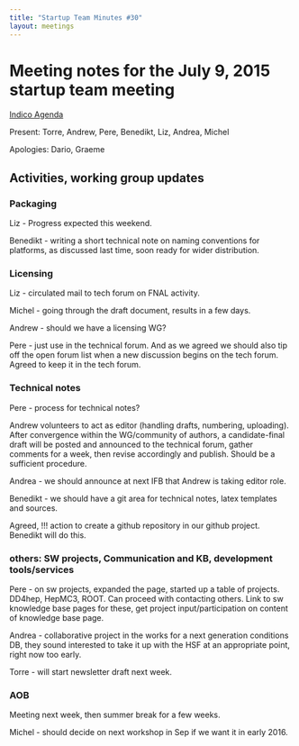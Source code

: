 ```yaml
---
title: "Startup Team Minutes #30"
layout: meetings
---
```


# Meeting notes for the July 9, 2015 startup team meeting

[Indico Agenda](https://indico.cern.ch/event/403784/)

Present: Torre, Andrew, Pere, Benedikt, Liz, Andrea, Michel

Apologies: Dario, Graeme

## Activities, working group updates

### Packaging

Liz - Progress expected this weekend.

Benedikt - writing a short technical note on naming conventions for platforms, as discussed last time, soon ready for wider distribution.

### Licensing

Liz - circulated mail to tech forum on FNAL activity.

Michel - going through the draft document, results in a few days.

Andrew - should we have a licensing WG?

Pere - just use in the technical forum. And as we agreed we should also tip off the open forum list when a new discussion begins on the tech forum.
Agreed to keep it in the tech forum.

### Technical notes

Pere - process for technical notes?

Andrew volunteers to act as editor (handling drafts, numbering, uploading). After convergence within the WG/community of authors, a candidate-final draft will be posted and announced to the technical forum, gather comments for a week, then revise accordingly and publish. Should be a sufficient procedure.

Andrea - we should announce at next IFB that Andrew is taking editor role.

Benedikt - we should have a git area for technical notes, latex templates and sources.

Agreed, !!! action to create a github repository in our github project. Benedikt will do this.

### others: SW projects, Communication and KB, development tools/services

Pere - on sw projects, expanded the page, started up a table of projects. DD4hep, HepMC3, ROOT. Can proceed with contacting others. Link to sw knowledge base pages for these, get project input/participation on content of knowledge base page.

Andrea - collaborative project in the works for a next generation conditions DB, they sound interested to take it up with the HSF at an appropriate point, right now too early.

Torre - will start newsletter draft next week.

### AOB

Meeting next week, then summer break for a few weeks.

Michel - should decide on next workshop in Sep if we want it in early 2016.
